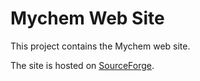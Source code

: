 # Mychem Web Site

This project contains the Mychem web site.

The site is hosted on [SourceForge](http://mychem.sourceforge.net/).

